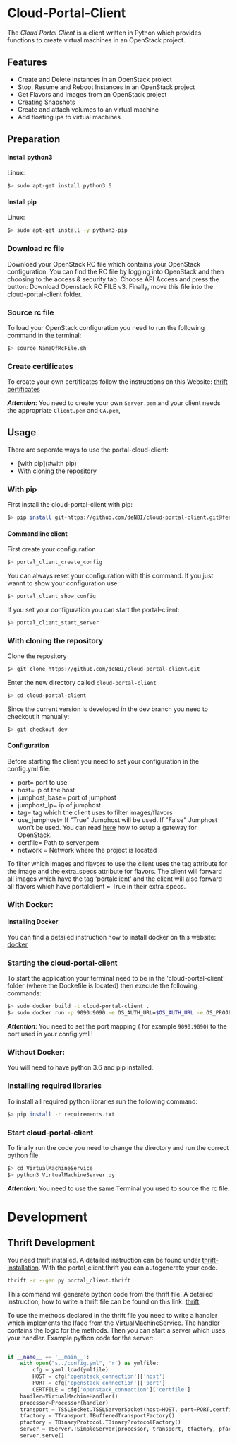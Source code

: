 # Cloud-Portal-Client
The *Cloud Portal Client* is a client written in Python which provides functions to create virtual machines in an OpenStack project.

## Features

 - Create and Delete Instances in an OpenStack project
 - Stop, Resume and Reboot Instances in an OpenStack project
 - Get Flavors and Images from an OpenStack project
 - Creating Snapshots
 - Create and attach volumes to an virtual machine
 - Add floating ips to virtual machines

## Preparation

#### Install python3

Linux:
~~~BASH
$> sudo apt-get install python3.6
~~~



#### Install pip
Linux:
~~~BASH
$> sudo apt-get install -y python3-pip
~~~

### Download rc file

Download your OpenStack RC file which contains your OpenStack configuration.
You can find the RC file by logging into OpenStack and
then choosing to the access & security tab.
Choose API Access and press the button: Download Openstack RC FILE v3.
Finally, move this file into the cloud-portal-client folder.

### Source rc file
To load your OpenStack configuration you need to run the following command in the terminal:

 ~~~BASH
$> source NameOfRcFile.sh
~~~

### Create certificates

To create your own certificates follow the instructions on this Website: [thrift certificates](https://thrift.apache.org/test/keys)

_**Attention**_: You need to create your own `Server.pem` and your client needs the appropriate `Client.pem` and `CA.pem`,

## Usage
There are seperate ways to use the portal-cloud-client:

* [with pip](#with pip)
* With cloning the repository



### With pip
First install the cloud-portal-client with pip:

 ~~~BASH
$> pip install git+https://github.com/deNBI/cloud-portal-client.git@feature/docs_makefile
~~~

#### Commandline client

First create your configuration

 ~~~BASH
$> portal_client_create_config
~~~

You can always reset your configuration with this command.
If you just wannt to show your configuration use:

 ~~~BASH
$> portal_client_show_config
~~~

If you set your configuration you can start the portal-client:

 ~~~BASH
$> portal_client_start_server
~~~



### With cloning the repository
Clone the repository
~~~BASH
$> git clone https://github.com/deNBI/cloud-portal-client.git
~~~

Enter the new directory called `cloud-portal-client`

~~~BASH
$> cd cloud-portal-client
~~~

Since the current version is developed in the dev branch you need to checkout it manually:

~~~BASH
$> git checkout dev
~~~


#### Configuration

Before starting the client you need to set your configuration in the config.yml file.

* port= port to use
* host= ip of the host
* jumphost_base= port of jumphost
* jumphost_Ip= ip of jumphost
* tag= tag which the client uses to filter images/flavors
* use_jumphost= If "True" Jumphost will be used. If "False" Jumphost won't be used. You can read [here](ProjectGateway.md) how to setup a gateway for OpenStack.
* certfile= Path to server.pem
* network = Network where the project is located


To filter which images and flavors to use the client uses the tag attribute for the image and the extra_specs attribute for flavors.
The client will forward all images which have the tag 'portalclient' and the client will also forward all flavors which have portalclient = True in their extra_specs.


### With Docker:
#### Installing Docker

You can find a detailed instruction how to install docker on this website: [docker](https://docs.docker.com/engine/installation/linux/docker-ce/ubuntu/#install-docker-ce)



### Starting the cloud-portal-client

To start the application your terminal need to be in the 'cloud-portal-client' folder (where the Dockefile is located) then execute the following commands:
~~~BASH
$> sudo docker build -t cloud-portal-client .
$> sudo docker run -p 9090:9090 -e OS_AUTH_URL=$OS_AUTH_URL -e OS_PROJECT_ID=$OS_PROJECT_ID -e OS_PROJECT_NAME=$OS_PROJECT_NAME -e OS_USERNAME=$OS_USERNAME -e OS_PASSWORD=$OS_PASSWORD -e OS_USER_DOMAIN_NAME=$OS_USER_DOMAIN_NAME -it cloud-portal-client python3 VirtualMachineServer.py
~~~
_**Attention**_: You need to set the port mapping ( for example `9090:9090`) to the port used in your config.yml !


###  Without Docker:
You will need to have python 3.6 and pip installed.


### Installing required libraries

To install all required python libraries run the following command:
 ~~~BASH
$> pip install -r requirements.txt
~~~

### Start cloud-portal-client
To finally run the code you need to change the directory and run the correct python file.

 ~~~BASH
$> cd VirtualMachineService
$> python3 VirtualMachineServer.py 
~~~

_**Attention**_: You need to use the same Terminal you used to source the rc file.



# Development
## Thrift Development
You need thrift installed.
A detailed instruction can be found under [thrift-installation](http://thrift-tutorial.readthedocs.io/en/latest/installation.html).
With the portal_client.thrift you can autogenerate your code.

~~~BASH
thrift -r --gen py portal_client.thrift
~~~

This command will generate python code from the thrift file.
A detailed instruction, how to write a thrift file can be found on this link: [thrift](http://thrift-tutorial.readthedocs.io/en/latest/usage-example.html#generating-code-with-thrift)

To use the methods declared in the thrift file you need to write a handler which implements the Iface from the VirtualMachineService. The handler contains the logic for the methods.
Then you can start a server which uses your handler.
Example python code for the server:
```python

if __name__ == '__main__':
    with open("s../config.yml", 'r') as ymlfile:
        cfg = yaml.load(ymlfile)
        HOST = cfg['openstack_connection']['host']
        PORT = cfg['openstack_connection']['port']
        CERTFILE = cfg['openstack_connection']['certfile']
    handler=VirtualMachineHandler()
    processor=Processor(handler)
    transport = TSSLSocket.TSSLServerSocket(host=HOST, port=PORT,certfile=CERTFILE)
    tfactory = TTransport.TBufferedTransportFactory()
    pfactory = TBinaryProtocol.TBinaryProtocolFactory()
    server = TServer.TSimpleServer(processor, transport, tfactory, pfactory)
    server.serve()
```



